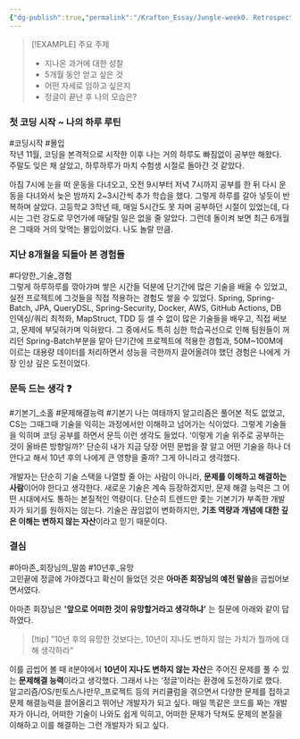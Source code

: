 ```yaml
---
{"dg-publish":true,"permalink":"/Krafton_Essay/Jungle-week0. Retrospect Before Jungle/","noteIcon":"","created":"2025-07-10T18:23:59.468+09:00","updated":"2025-07-10T22:01:08.620+09:00"}
---
```



>[!EXAMPLE] 주요 주제 
>- 지나온 과거에 대한 성찰
>- 5개월 동안 얻고 싶은 것 
>- 어떤 자세로 임하고 싶은지
>- 정글이 끝난 후 나의 모습은?

### 첫 코딩 시작 ~ 나의 하루 루틴  
#코딩시작   #몰입    
작년 11월, 코딩을 본격적으로 시작한 이후 나는 거의 하루도 빠짐없이 공부만 해왔다. 주말도 잊은 채 살았고, 하루하루가 마치 수험생 시절로 돌아간 것 같았다.

아침 7시에 눈을 떠 운동을 다녀오고, 오전 9시부터 저녁 7시까지 공부를 한 뒤 다시 운동을 다녀와서 늦은 밤까지 2~3시간씩 추가 학습을 했다. 그렇게 하루를 갈아 넣듯이 반복하며 살았다. 고등학교 3학년 때, 매일 5시간도 못 자며 공부하던 시절이 있었는데, 다시는 그런 강도로 무언가에 매달릴 일은 없을 줄 알았다. 그런데 돌이켜 보면 최근 6개월은 그때와 거의 맞먹는 몰입이었다. 나도 놀랄 만큼.

### 지난 8개월을 되돌아 본 경험들 
#다양한_기술_경험  
그렇게 하루하루를 깎아가며 쌓은 시간들 덕분에 단기간에 많은 기술을 배울 수 있었고, 실전 프로젝트에 그것들을 직접 적용하는 경험도 쌓을 수 있었다. Spring, Spring-Batch, JPA, QueryDSL, Spring-Security, Docker, AWS, GitHub Actions, DB 인덱싱/쿼리 최적화, MapStruct, TDD 등 셀 수 없이 많은 기술들을 배우고, 직접 써보고, 문제에 부딪혀가며 익혀왔다. 그 중에서도 특히 심한 학습곡선으로 인해 팀원들이 꺼리던 Spring-Batch부분을 맡아 단기간에 프로젝트에 적용한 경험과, 50M~100M에 이르는 대용량 데이터를 처리하면서 성능을 극한까지 끌어올려야 했던 경험은 나에게 가장 인상 깊은 도전이었다.

### 문득 드는 생각 ❓
#기본기_소홀  #문제해결능력  #기본기 
나는 여태까지 알고리즘은 풀어본 적도 없었고, CS는 그때그때 기술을 익히는 과정에서만 이해하고 넘어가는 식이었다. 그렇게 기술들을 익히며 코딩 공부를 하면서 문득 이런 생각도 들었다. ‘이렇게 기술 위주로 공부하는 것이 올바른 방향일까?’ 단순히 내가 지금 당장 어떤 문법을 잘 알고 어떤 기술을 하나 더 안다고 해서 10년 후의 나에게 큰 영향을 줄까? 그게 아니라고 생각했다.

개발자는 단순히 기술 스택을 나열할 줄 아는 사람이 아니라, **문제를 이해하고 해결하는 사람**이어야 한다고 생각한다. 새로운 기술은 계속 등장하겠지만, 문제 해결 능력은 그 어떤 시대에서도 통하는 본질적인 역량이다. 단순히 트렌드만 좇는 기본기가 부족한 개발자가 되기를 원하지는 않는다. 기술은 끊임없이 변화하지만, **기초 역량과 개념에 대한 깊은 이해는 변하지 않는 자산**이라고 믿기 때문이다.

### 결심 
#아마존_회장님의_말씀   #10년후_유망   
고민끝에 정글에 가야겠다고 확신이 들었던 것은 **아마존 회장님의 예전 말씀**을 곱씹어보면서였다. 

아마존 회장님은 **'앞으로 어떠한 것이 유망할거라고 생각하냐'** 는 질문에 아래와 같이 답하였다.
>[!tip] ”10년 후의 유망한 것보다는, 10년이 지나도 변하지 않는 가치가 뭘까에 대해 생각하라“

이를 곱씹어 볼 때 it분야에서 **10년이 지나도 변하지 않는 자산**은 주어진 문제를 풀 수 있는 **문제해결 능력**이라고 생각했다. 
그래서 나는 ‘정글’이라는 환경에 도전하기로 했다. 알고리즘/OS/핀토스/나만무_프로젝트 등의 커리큘럼을 겪으면서 다양한 문제를 접하고 문제 해결능력을 끌어올리고 뛰어난 개발자가 되고 싶다. 매일 똑같은 코드를 짜는 개발자가 아니라, 어떠한 기술이 나와도 쉽게 익히고, 어떠한 문제가 닥쳐도 문제의 본질을 이해하고 이를 해결하는 그런 개발자가 되고 싶다.
